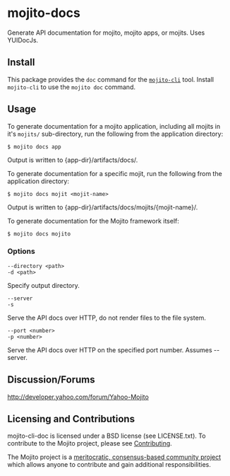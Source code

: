 mojito-docs
==========
<!-- [![Build Status](https://travis-ci.org/yahoo/mojito-cli-doc.png)](https://travis-ci.org/yahoo/mojito-cli-doc) -->

Generate API documentation for mojito, mojito apps, or mojits. Uses YUIDocJs.

Install
-------
This package provides the `doc` command for the [`mojito-cli`](https://github.com/yahoo/mojito-cli) tool. Install `mojito-cli` to use the `mojito doc` command.

Usage
-----
To generate documentation for a mojito application, including all mojits in it's `mojits/` sub-directory, run the following from the application directory:

    $ mojito docs app

Output is written to {app-dir}/artifacts/docs/.

To generate documentation for a specific mojit, run the following from the application directory:

    $ mojito docs mojit <mojit-name>

Output is written to {app-dir}/artifacts/docs/mojits/{mojit-name}/.

To generate documentation for the Mojito framework itself:

    $ mojito docs mojito

### Options
    --directory <path>
    -d <path>
Specify output directory.

    --server
    -s
Serve the API docs over HTTP, do not render files to the file system.

    --port <number>
    -p <number>
Serve the API docs over HTTP on the specified port number. Assumes --server.


Discussion/Forums
-----------------

http://developer.yahoo.com/forum/Yahoo-Mojito

Licensing and Contributions
---------------------------

mojito-cli-doc is licensed under a BSD license (see LICENSE.txt). To contribute to the Mojito project, please see [Contributing](https://github.com/yahoo/mojito/wiki/Contributing-Code-to-Mojito).

The Mojito project is a [meritocratic, consensus-based community project](https://github.com/yahoo/mojito/wiki/Governance-Model) which allows anyone to contribute and gain additional responsibilities.
